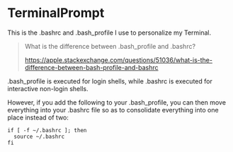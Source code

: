 # TerminalPrompt
This is the .bashrc and .bash_profile I use to personalize my Terminal.

> What is the difference between .bash_profile and .bashrc?
>
> https://apple.stackexchange.com/questions/51036/what-is-the-difference-between-bash-profile-and-bashrc

.bash_profile is executed for login shells, while .bashrc is executed for interactive non-login shells.

However, if you add the following to your .bash_profile, you can then move everything into your .bashrc file so as to consolidate everything into one place instead of two:

```
if [ -f ~/.bashrc ]; then
  source ~/.bashrc
fi
```
